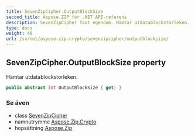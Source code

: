 ```yaml
---
title: SevenZipCipher.OutputBlockSize
second_title: Aspose.ZIP för .NET API-referens
description: SevenZipCipher fast egendom. Hämtar utdatablockstorleken.
type: docs
weight: 40
url: /sv/net/aspose.zip.crypto/sevenzipcipher/outputblocksize/
---
```

## SevenZipCipher.OutputBlockSize property

Hämtar utdatablockstorleken.

```csharp
public abstract int OutputBlockSize { get; }
```

### Se även

* class [SevenZipCipher](../)
* namnutrymme [Aspose.Zip.Crypto](../../sevenzipcipher/)
* hopsättning [Aspose.Zip](../../../)


